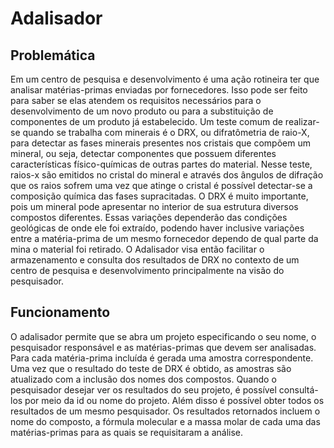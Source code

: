# Adalisador

## Problemática

Em um centro de pesquisa e desenvolvimento é uma ação rotineira ter que analisar matérias-primas enviadas por fornecedores. Isso pode ser feito para saber se elas atendem os requisitos necessários para o desenvolvimento de um novo produto ou para a substituição de componentes de um produto já estabelecido. 
Um teste comum de realizar-se quando se trabalha com minerais é o DRX, ou difratômetria de raio-X, para detectar as fases minerais presentes nos cristais que compõem um mineral, ou seja, detectar componentes que possuem diferentes características físico-químicas de outras partes do material. 
Nesse teste, raios-x são emitidos no cristal do mineral e através dos ângulos de difração que os raios sofrem uma vez que atinge o cristal é possível detectar-se a composição química das fases supracitadas.
O DRX é muito importante, pois um mineral pode apresentar no interior de sua estrutura diversos compostos diferentes. Essas variações dependerão das condições geológicas de onde ele foi extraído, podendo haver inclusive variações entre a matéria-prima de um mesmo fornecedor dependo de qual parte da mina o material foi retirado. 
O Adalisador visa então facilitar o armazenamento e consulta dos resultados de DRX no contexto de um centro de pesquisa e desenvolvimento principalmente na visão do pesquisador. 

## Funcionamento

O adalisador permite que se abra um projeto especificando o seu nome, o pesquisador responsável e as matérias-primas que devem ser analisadas. Para cada matéria-prima incluída é gerada uma amostra correspondente. Uma vez que o resultado do teste de DRX é obtido, as amostras são atualizado com a inclusão dos nomes dos compostos.
Quando o pesquisador desejar ver os resultados do seu projeto, é possível consultá-los por meio da id ou nome do projeto. Além disso é possível obter todos os resultados de um mesmo pesquisador. Os resultados retornados incluem o nome do composto, a fórmula molecular e a massa molar de cada uma das matérias-primas para as quais se requisitaram a análise.

